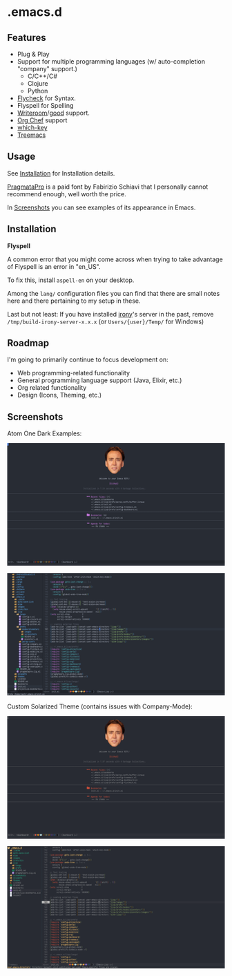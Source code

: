# .emacs.d

## Features

- Plug & Play
- Support for multiple programming languages (w/ auto-completion "company" support.)
   - C/C++/C#
   - Clojure
   - Python
- [Flycheck](https://www.flycheck.org/) for Syntax.
- Flyspell for Spelling
- [Writeroom](https://github.com/joostkremers/writeroom-mode)/[good](https://github.com/bnbeckwith/writegood-mode) support.
- [Org Chef](https://github.com/Chobbes/org-chef/) support
- [which-key](https://github.com/justbur/emacs-which-key)
- [Treemacs](https://github.com/Alexander-Miller/treemacs)

## Usage

See [Installation](#installation) for Installation details.

[PragmataPro](https://fsd.it/shop/fonts/pragmatapro/) is a paid font by Fabirizio Schiavi that I personally cannot recommend enough, well worth the price.

In [Screenshots](#screenshots) you can see examples of its appearance in Emacs.

## Installation

**Flyspell**

A common error that you might come across when trying to take advantage of Flyspell is an error in "en_US".

To fix this, install `aspell-en` on your desktop.

Among the `lang/` configuration files you can find that there are small notes here and there pertaining to my setup in these.

Last but not least: If you have installed [irony](https://github.com/Sarcasm/irony-mode/)'s server in the past, remove `/tmp/build-irony-server-x.x.x` (or `Users/{user}/Temp/` for Windows)

## Roadmap

I'm going to primarily continue to focus development on:

- Web programming-related functionality
- General programming language support (Java, Elixir, etc.)
- Org related functionality
- Design (Icons, Theming, etc.)

## Screenshots

Atom One Dark Examples:

[![Dashboard Buffer](./screenshots/atom-one-dark-dashboard.png)](https://github.com/slightlycommonzach/.emacs.d/blob/master/screenshots/atom-one-dark-dashboard.png)

[![In Action](./screenshots/atom-one-dark-init.png)](https://github.com/slightlycommonzach/.emacs.d/blob/master/screenshots/atom-one-dark-init.png)

Custom Solarized Theme (contains issues with Company-Mode):

[![Dashboard Buffer](./screenshots/solarized-idea-theme-dashboard.png)](https://github.com/slightlycommonzach/.emacs.d/blob/master/screenshots/solarized-idea-theme-dashboard.png)

[![In Action](./screenshots/solarized-idea-theme-init.png)](https://github.com/slightlycommonzach/.emacs.d/blob/master/screenshots/solarized-idea-theme-init.png)
